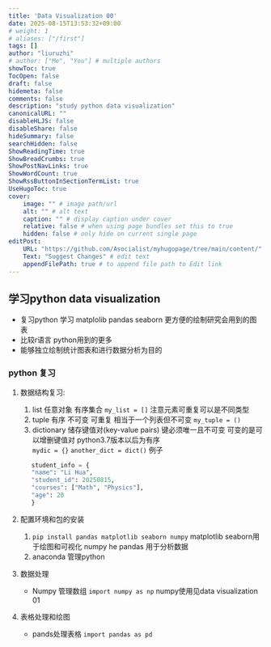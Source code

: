```yaml
---
title: 'Data Visualization 00'
date: 2025-08-15T13:53:32+09:00
# weight: 1
# aliases: ["/first"]
tags: []
author: "liuruzhi"
# author: ["Me", "You"] # multiple authors
showToc: true
TocOpen: false
draft: false
hidemeta: false
comments: false
description: "study python data visualization"
canonicalURL: ""
disableHLJS: false
disableShare: false
hideSummary: false
searchHidden: false
ShowReadingTime: true
ShowBreadCrumbs: true
ShowPostNavLinks: true
ShowWordCount: true
ShowRssButtonInSectionTermList: true
UseHugoToc: true
cover:
    image: "" # image path/url
    alt: "" # alt text
    caption: "" # display caption under cover
    relative: false # when using page bundles set this to true
    hidden: false # only hide on current single page
editPost:
    URL: "https://github.com/Asocialist/myhugopage/tree/main/content/"
    Text: "Suggest Changes" # edit text
    appendFilePath: true # to append file path to Edit link
---
```


## 学习python data visualization

- 复习python 学习 matplolib pandas seaborn 更方便的绘制研究会用到的图表
- 比较r语言 python用到的更多
- 能够独立绘制统计图表和进行数据分析为目的

### python 复习

1. 数据结构复习:
   1. list 任意对象 有序集合 `my_list = []` 注意元素可重复可以是不同类型
   2. tuple 有序 不可变 可重复 相当于一个列表但不可变 `my_tuple = ()`
   3. dictionary 储存键值对(key-value pairs) 键必须唯一且不可变 可变的是可以增删键值对 python3.7版本以后为有序  
     `mydic = {}` `another_dict = dict()`
     例子

     ``` python
        student_info = {
        "name": "Li Hua",
        "student_id": 20250815,
        "courses": ["Math", "Physics"],
        "age": 20
        }
     ```

1. 配置环境和包的安装
   1. `pip install pandas matplotlib seaborn numpy` matplotlib seaborn用于绘图和可视化  numpy he pandas 用于分析数据
   1. anaconda 管理python

1. 数据处理

   - Numpy 管理数组 `import numpy as np` numpy使用见data visualization 01

1. 表格处理和绘图

   - pands处理表格 `import pandas as pd`

